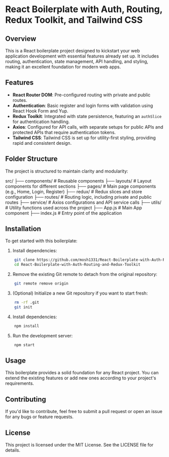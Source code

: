 # React Boilerplate with Auth, Routing, Redux Toolkit, and Tailwind CSS

## Overview

This is a React boilerplate project designed to kickstart your web application development with essential features already set up. It includes routing, authentication, state management, API handling, and styling, making it an excellent foundation for modern web apps.

## Features

- **React Router DOM**: Pre-configured routing with private and public routes.
- **Authentication**: Basic register and login forms with validation using React Hook Form and Yup.
- **Redux Toolkit**: Integrated with state persistence, featuring an `authSlice` for authentication handling.
- **Axios**: Configured for API calls, with separate setups for public APIs and protected APIs that require authentication tokens.
- **Tailwind CSS**: Tailwind CSS is set up for utility-first styling, providing rapid and consistent design.

## Folder Structure

The project is structured to maintain clarity and modularity:

src/ ├── components/ # Reusable components ├── layouts/ # Layout components for different sections ├── pages/ # Main page components (e.g., Home, Login, Register) ├── redux/ # Redux slices and store configuration ├── routes/ # Routing logic, including private and public routes ├── service/ # Axios configurations and API service calls ├── utils/ # Utility functions used across the project ├── App.js # Main App component ├── index.js # Entry point of the application


## Installation

To get started with this boilerplate:


1. Install dependencies:
```bash
    git clone https://github.com/mosh1331/React-Boilerplate-with-Auth-Routing-and-Redux-Toolkit.git
    cd React-Boilerplate-with-Auth-Routing-and-Redux-Toolkit
 ```   

2. Remove the existing Git remote to detach from the original repository:  
```bash
    git remote remove origin
```

3. (Optional) Initialize a new Git repository if you want to start fresh:
```bash
    rm -rf .git
    git init
```

4. Install dependencies:
```bash
    npm install
```

5. Run the development server:
```bash
    npm start
```
    

## Usage

This boilerplate provides a solid foundation for any React project. You can extend the existing features or add new ones according to your project's requirements.

## Contributing
If you'd like to contribute, feel free to submit a pull request or open an issue for any bugs or feature requests.

## License
This project is licensed under the MIT License. See the LICENSE file for details.